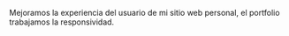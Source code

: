 Mejoramos la experiencia del usuario de mi sitio web personal, el portfolio trabajamos la responsividad.
